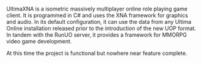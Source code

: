 UltimaXNA is a isometric massively multiplayer online role playing game client. It is programmed in C# and uses the XNA framework for graphics and audio. In its default configuration, it can use the data from any Ultima Online installation released prior to the introduction of the new UOP format. In tandem with the RunUO server, it provides a framework for MMORPG video game development.

At this time the project is functional but nowhere near feature complete.
